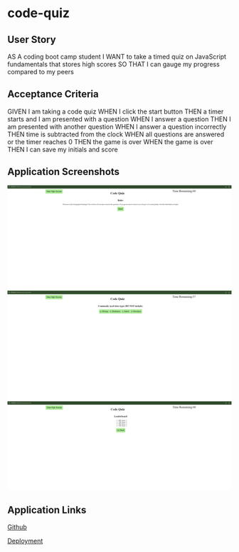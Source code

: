 # code-quiz

## User Story

AS A coding boot camp student
I WANT to take a timed quiz on JavaScript fundamentals that stores high scores
SO THAT I can gauge my progress compared to my peers


## Acceptance Criteria

GIVEN I am taking a code quiz
WHEN I click the start button
THEN a timer starts and I am presented with a question
WHEN I answer a question
THEN I am presented with another question
WHEN I answer a question incorrectly
THEN time is subtracted from the clock
WHEN all questions are answered or the timer reaches 0
THEN the game is over
WHEN the game is over
THEN I can save my initials and score


## Application Screenshots

![Code Quiz Main Page](./develop/assets/images/main-screen.png)
![Code Quiz Questions Page](./develop/assets/images/questions-screen.png)
![Leaderboard Page](./develop/assets/images/leaderboard.png)


## Application Links

[Github](https://github.com/VictorMendez96/code-quiz)

[Deployment](https://victormendez96.github.io/code-quiz/develop/)